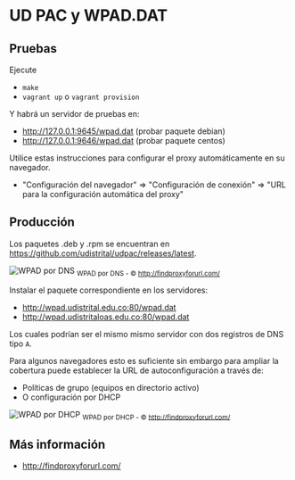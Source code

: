 # UD PAC y WPAD.DAT

## Pruebas

Ejecute

 - `make`
 - `vagrant up` o `vagrant provision`

Y habrá un servidor de pruebas en:

 - http://127.0.0.1:9645/wpad.dat (probar paquete debian)
 - http://127.0.0.1:9646/wpad.dat (probar paquete centos)

Utilice estas instrucciones para configurar el proxy automáticamente en su navegador.

 - "Configuración del navegador" => "Configuración de conexión" => "URL para la configuración automática del proxy"

## Producción

Los paquetes .deb y .rpm se encuentran en https://github.com/udistrital/udpac/releases/latest.

![WPAD por DNS](http://findproxyforurl.com/wp-content/uploads/wpaddns_diagram2.png)
<sub>WPAD por DNS - &copy; http://findproxyforurl.com/</sub>

Instalar el paquete correspondiente en los servidores:

  - http://wpad.udistrital.edu.co:80/wpad.dat
  - http://wpad.udistritaloas.edu.co:80/wpad.dat

Los cuales podrían ser el mismo mismo servidor con dos registros de DNS tipo `A`.

Para algunos navegadores esto es suficiente sin embargo para ampliar la cobertura puede establecer la URL de autoconfiguración a través de:

 - Políticas de grupo (equipos en directorio activo)
 - O configuración por DHCP

![WPAD por DHCP](http://findproxyforurl.com/wp-content/uploads/wpad_diagram1.png)
<sub>WPAD por DHCP - &copy; http://findproxyforurl.com/</sub>

## Más información

 - http://findproxyforurl.com/
